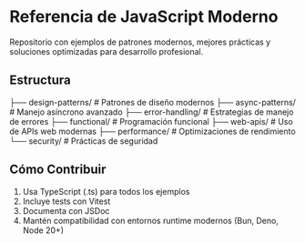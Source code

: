 # Referencia de JavaScript Moderno

Repositorio con ejemplos de patrones modernos, mejores prácticas y soluciones optimizadas para desarrollo profesional.

## Estructura
├── design-patterns/ # Patrones de diseño modernos
├── async-patterns/ # Manejo asíncrono avanzado
├── error-handling/ # Estrategias de manejo de errores
├── functional/ # Programación funcional
├── web-apis/ # Uso de APIs web modernas
├── performance/ # Optimizaciones de rendimiento
└── security/ # Prácticas de seguridad

## Cómo Contribuir
1. Usa TypeScript (.ts) para todos los ejemplos
2. Incluye tests con Vitest
3. Documenta con JSDoc
4. Mantén compatibilidad con entornos runtime modernos (Bun, Deno, Node 20+)
